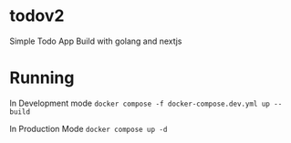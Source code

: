 # todov2
Simple Todo App Build with golang and nextjs
# Running
In Development mode
`docker compose -f docker-compose.dev.yml up --build`

In Production Mode
`docker compose up -d`